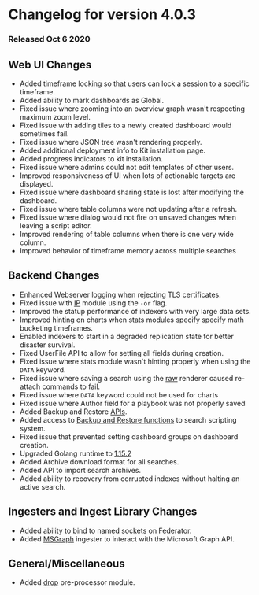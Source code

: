 # Changelog for version 4.0.3

### Released Oct 6 2020

## Web UI Changes
* Added timeframe locking so that users can lock a session to a specific timeframe.
* Added ability to mark dashboards as Global.
* Fixed issue where zooming into an overview graph wasn't respecting maximum zoom level.
* Fixed issue with adding tiles to a newly created dashboard would sometimes fail.
* Fixed issue where JSON tree wasn't rendering properly.
* Added additional deployment info to Kit installation page.
* Added progress indicators to kit installation.
* Fixed issue where admins could not edit templates of other users.
* Improved responsiveness of UI when lots of actionable targets are displayed.
* Fixed issue where dashboard sharing state is lost after modifying the dashboard.
* Fixed issue where table columns were not updating after a refresh.
* Fixed issue where dialog would not fire on unsaved changes when leaving a script editor.
* Improved rendering of table columns when there is one very wide column.
* Improved behavior of timeframe memory across multiple searches

## Backend Changes
* Enhanced Webserver logging when rejecting TLS certificates.
* Fixed issue with [IP](#!search/ip/ip.md#Supported_Options) module using the `-or` flag.
* Improved the statup performance of indexers with very large data sets.
* Improved hinting on charts when stats modules specify specify math bucketing timeframes.
* Enabled indexers to start in a degraded replication state for better disaster survival.
* Fixed UserFile API to allow for setting all fields during creation.
* Fixed issue where stats module wasn't hinting properly when using the `DATA` keyword.
* Fixed issue where saving a search using the [raw](#!search/raw/raw.md) renderer caused re-attach commands to fail.
* Fixed issue where `DATA` keyword could not be used for charts
* Fixed issue where Author field for a playbook was not properly saved
* Added Backup and Restore [APIs](#!api/management.md#Performing_a_system_backup).
* Added access to [Backup and Restore functions]() to search scripting system.
* Fixed issue that prevented setting dashboard groups on dashboard creation.
* Upgraded Golang runtime to [1.15.2](https://golang.org/doc/go1.15)
* Added Archive download format for all searches.
* Added API to import search archives.
* Added ability to recovery from corrupted indexes without halting an active search.

## Ingesters and Ingest Library Changes
* Added ability to bind to named sockets on Federator.
* Added [MSGraph](#!ingesters/ingesters.md#Microsoft_Graph_API_Ingester) ingester to interact with the Microsoft Graph API.

## General/Miscellaneous
* Added [drop](#!ingesters/preprocessors/preprocessors.md#Drop_Preprocessor) pre-processor module.
